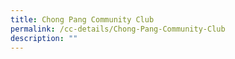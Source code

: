 ```yaml
---
title: Chong Pang Community Club
permalink: /cc-details/Chong-Pang-Community-Club
description: ""
---
```

